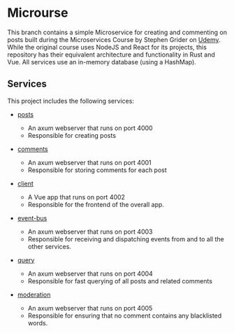 # Microurse

This branch contains a simple Microservice for creating and commenting on posts
built during the Microservices Course by Stephen Grider on [Udemy](https://www.udemy.com/course/microservices-with-node-js-and-react/).
While the original course uses NodeJS and React for its projects, this repository
has their equivalent architecture and functionality in Rust and Vue. All
services use an in-memory database (using a HashMap).

## Services

This project includes the following services:

* [posts](./posts)

  * An axum webserver that runs on port 4000
  * Responsible for creating posts

* [comments](./comments)
  
  * An axum webserver that runs on port 4001
  * Responsible for storing comments for each post

* [client](./client)

  * A Vue app that runs on port 4002
  * Responsible for the frontend of the overall app.

* [event-bus](./event-bus)

  * An axum webserver that runs on port 4003
  * Responsible for receiving and dispatching events from and to all the other
    services.

* [query](./query)

  * An axum webserver that runs on port 4004
  * Responsible for fast querying of all posts and related comments

* [moderation](./moderation)

  * An axum webserver that runs on port 4005
  * Responsible for ensuring that no comment contains any blacklisted words.
